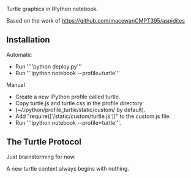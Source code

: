 Turtle graphics in IPython notebook.

Based on the work of https://github.com/macewanCMPT395/aspidites


Installation
------------

Automatic
* Run ''''python deploy.py'''
* Run '''ipython notebook --profile=turtle'''

Manual
* Create a new IPython profile called turtle.
* Copy turtle.js and turtle.css in the profile directory
* (~/.ipython/profile_turtle/static/custom/ by default).
* Add "require(['/static/custom/turtle.js'])" to the custom.js file.
* Run '''ipython notebook --profile=turtle'''.



The Turtle Protocol
-------------------

Just brainstorming for now.

A new turtle context always begins with nothing.
